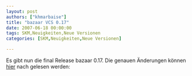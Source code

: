 ```yaml
---
layout: post
authors: ["khmarbaise"]
title: "bazaar VCS 0.17"
date: 2007-06-18 00:00:00
tags: SKM,Neuigkeiten,Neue Versionen
categories: [SKM,Neuigkeiten,Neue Versionen]

---
```

Es gibt nun die final Release bazaar 0.17.
Die genauen Änderungen können [hier](https://launchpad.net/bzr/0.17/0.17 "hier") nach gelesen  werden:
